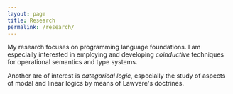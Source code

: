 ```yaml
---
layout: page
title: Research
permalink: /research/
---
```


My research focuses on programming language foundations. 
I am especially interested in employing and developing *coinductive* techniques for operational semantics and type systems. 

Another are of interest is *categorical logic*, especially the study of aspects of modal and linear logics by means of Lawvere's doctrines. 

